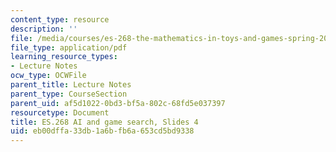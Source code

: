 ```yaml
---
content_type: resource
description: ''
file: /media/courses/es-268-the-mathematics-in-toys-and-games-spring-2010/eb00dffa33db1a6bfb6a653cd5bd9338_MITES_268S10_ses4_slides2.pdf
file_type: application/pdf
learning_resource_types:
- Lecture Notes
ocw_type: OCWFile
parent_title: Lecture Notes
parent_type: CourseSection
parent_uid: af5d1022-0bd3-bf5a-802c-68fd5e037397
resourcetype: Document
title: ES.268 AI and game search, Slides 4
uid: eb00dffa-33db-1a6b-fb6a-653cd5bd9338
---
```

